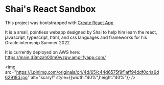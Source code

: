 # Shai's React Sandbox
This project was bootstrapped with [Create React App](https://github.com/facebook/create-react-app).

It is a small, pointless webapp designed by Shai to help him learn the react, javascript, typescript, html, and css languages and frameworks for his Oracle internship Summer 2022.

It is currently deployed on AWS here: https://main.d3mzah00m0wzgw.amplifyapp.com/

<img
      src="https://i.pinimg.com/originals/c4/4d/65/c44d6575f9f1aff94ddf0c4a6d62918d.jpg"
      alt="scary!"
      style={{width:"40%",height:"40%"}}
    />

